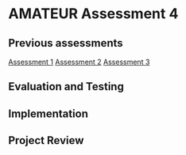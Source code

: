 # AMATEUR Assessment 4

## Previous assessments
[Assessment 1](https://group7sepr.wixsite.com/mysite/assessment-1)
[Assessment 2](https://group7sepr.wixsite.com/mysite/assessment-2)
[Assessment 3](https://group7sepr.wixsite.com/mysite-1/assessment3)

## Evaluation and Testing

## Implementation

## Project Review
